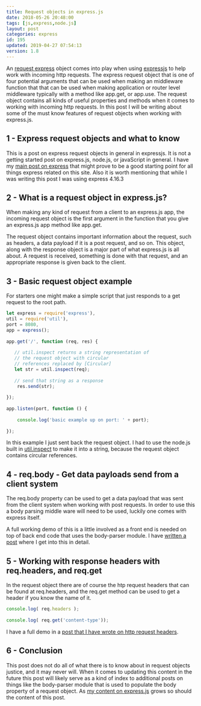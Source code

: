 ```yaml
---
title: Request objects in express.js
date: 2018-05-26 20:48:00
tags: [js,express,node.js]
layout: post
categories: express
id: 195
updated: 2019-04-27 07:54:13
version: 1.8
---
```


An [request express](https://expressjs.com/en/api.html#req) object comes into play when using [expressjs](https://expressjs.com/) to help work with incoming http requests. The express request object that is one of four potential arguments that can be used when making an middleware function that that can be used when making application or router level middleware typically with a method like app.get, or app.use. The request object contains all kinds of useful properties and methods when it comes to working with incoming http requests. In this post I will be writing about some of the must know features of request objects when working with express.js.

<!-- more -->

## 1 - Express request objects and what to know

This is a post on express request objects in general in expressjs. It is not a getting started post on express.js, node.js, or javaScript in general. I have my [main post on express](/2018/06/12/express) that might prove to be a good starting point for all things express related on this site. Also it is worth mentioning that while I was writing this post I was using express 4.16.3

## 2 - What is a request object in express.js?

When making any kind of request from a client to an express.js app, the incoming request object is the first argument in the function that you give an express.js app method like app.get.

The request object contains important information about the request, such as headers, a data payload if it is a post request, and so on. This object, along with the response object is a major part of what express.js is all about. A request is received, something is done with that request, and an appropriate response is given back to the client.

## 3 - Basic request object example

For starters one might make a simple script that just responds to a get request to the root path.

```js
let express = require('express'),
util = require('util'),
port = 8080,
app = express();
 
app.get('/', function (req, res) {
 
   // util.inspect returns a string representation of
   // the request object with circular
   // references replaced by [Circular]
   let str = util.inspect(req);
 
   // send that string as a response
    res.send(str);
 
});
 
app.listen(port, function () {
 
    console.log('basic example up on port: ' + port);
 
});
```

In this example I just sent back the request object. I had to use the node.js built in [util.inspect](https://nodejs.org/api/util.html#util_util_inspect_object_options) to make it into a string, because the request object contains circular references.

## 4 - req.body - Get data payloads send from a client system

The req.body property can be used to get a data payload that was sent from the client system when working with post requests. In order to use this a body parsing middle ware will need to be used, luckily one comes with express itself.

A full working demo of this is a little involved as a front end is needed on top of back end code that uses the body-parser module. I have [written a post](/2018/05/27/express-body-parser/) where I get into this in detail.

## 5 - Working with response headers with req.headers, and req.get

In the request object there are of course the htp request headers that can be found at req.headers, and the req.get method can be used to get a header if you know the name of it.

```js
console.log( req.headers );
 
console.log( req.get('content-type'));
```

I have a full demo in a [post that I have wrote on http request headers](/2018/05/29/express-request-headers/).

## 6 - Conclusion

This post does not do all of what there is to know about in request objects justice, and it may never will. When it comes to updating this content in the future this post will likely serve as a kind of index to additional posts on things like the body-parser module that is used to populate the body property of a request object. As [my content on express.js](/categories/express/) grows so should the content of this post.
